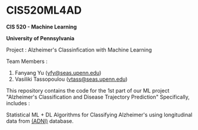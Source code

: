 # CIS520ML4AD

**CIS 520 - Machine Learning** 

**University of Pennsylvania** 

Project : Alzheimer's Classinfication with Machine Learning 

Team Members : 
1. Fanyang Yu (yfy@seas.upenn.edu)
2. Vasiliki Tassopoulou (vtass@seas.upenn.edu) 

This repository contains the code for the 1st part of our ML project "Alzheimer's Classification and Disease Trajectory Prediction" 
Specifically, includes : 

Statistical ML + DL Algorithms for Classifying Alzheimer's using longitudinal data from [(ADNI)](http://adni.loni.usc.edu/) database. 






